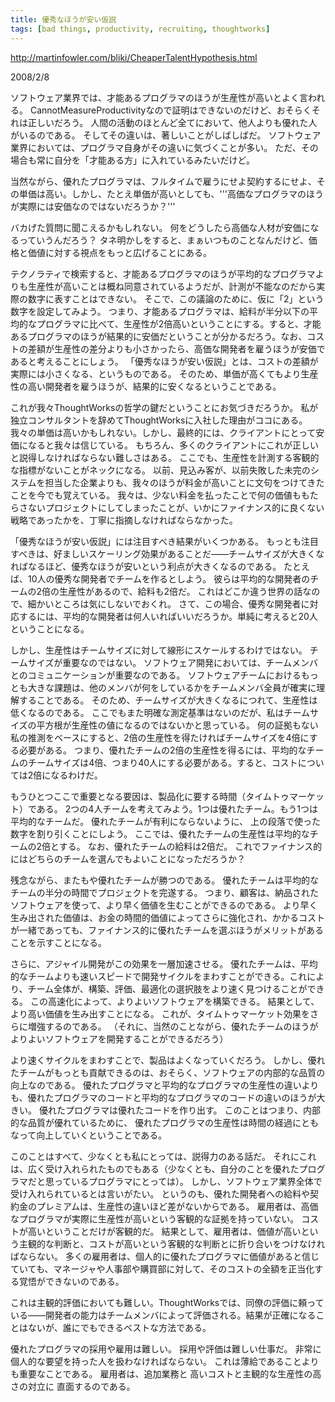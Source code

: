 ```yaml
---
title: 優秀なほうが安い仮説
tags: [bad things, productivity, recruiting, thoughtworks]
---
```


http://martinfowler.com/bliki/CheaperTalentHypothesis.html

2008/2/8



ソフトウェア業界では、才能あるプログラマのほうが生産性が高いとよく言われる。
CannotMeasureProductivityなので証明はできないのだけど、おそらくそれは正しいだろう。
人間の活動のほとんど全てにおいて、他人よりも優れた人がいるのである。
そしてその違いは、著しいことがしばしばだ。
ソフトウェア業界においては、プログラマ自身がその違いに気づくことが多い。
ただ、その場合も常に自分を「才能ある方」に入れているみたいだけど。



当然ながら、優れたプログラマは、フルタイムで雇うにせよ契約するにせよ、その単価は高い。しかし、たとえ単価が高いとしても、'''高価なプログラマのほうが実際には安価なのではないだろうか？'''



バカげた質問に聞こえるかもしれない。
何をどうしたら高価な人材が安価になるっていうんだろう？
タネ明かしをすると、まぁいつものことなんだけど、価格と価値に対する視点をもっと広げることにある。



テクノラティで検索すると、才能あるプログラマのほうが平均的なプログラマよりも生産性が高いことは概ね同意されているようだが、計測が不能なのだから実際の数字に表すことはできない。
そこで、この議論のために、仮に「2」という数字を設定してみよう。
つまり、才能あるプログラマは、給料が半分以下の平均的なプログラマに比べて、生産性が2倍高いということにする。すると、才能あるプログラマのほうが結果的に安価だということが分かるだろう。なお、コストの差額が生産性の差分よりも小さかったら、高価な開発者を雇うほうが安価であると考えることにしょう。
「優秀なほうが安い仮説」とは、コストの差額が実際には小さくなる、というものである。
そのため、単価が高くてもより生産性の高い開発者を雇うほうが、結果的に安くなるということである。



これが我々ThoughtWorksの哲学の鍵だということにお気づきだろうか。
私が独立コンサルタントを辞めてThoughtWorksに入社した理由がココにある。
我々の単価は高いかもしれない。しかし、最終的には、クライアントにとって安価になると我々は信じている。
もちろん、多くのクライアントにこれが正しいと説得しなければならない難しさはある。
ここでも、生産性を計測する客観的な指標がないことがネックになる。
以前、見込み客が、以前失敗した未完のシステムを担当した企業よりも、我々のほうが料金が高いことに文句をつけてきたことを今でも覚えている。
我々は、少ない料金を払ったことで何の価値ももたらさないプロジェクトにしてしまったことが、いかにファイナンス的に良くない戦略であったかを、丁寧に指摘しなければならなかった。



「優秀なほうが安い仮説」には注目すべき結果がいくつかある。
もっとも注目すべきは、好ましいスケーリング効果があることだ——チームサイズが大きくなればなるほど、優秀なほうが安いという利点が大きくなるのである。
たとえば、10人の優秀な開発者でチームを作るとしよう。
彼らは平均的な開発者のチームの2倍の生産性があるので、給料も2倍だ。
これはどこか違う世界の話なので、細かいところは気にしないでおくれ。
さて、この場合、優秀な開発者に対応するには、平均的な開発者は何人いればいいだろうか。単純に考えると20人ということになる。



しかし、生産性はチームサイズに対して線形にスケールするわけではない。
チームサイズが重要なのではない。
ソフトウェア開発においては、チームメンバとのコミュニケーションが重要なのである。
ソフトウェアチームにおけるもっとも大きな課題は、他のメンバが何をしているかをチームメンバ全員が確実に理解することである。
そのため、チームサイズが大きくなるにつれて、生産性は低くなるのである。
ここでもまた明確な測定基準はないのだが、私はチームサイズの平方根が生産性の値になるのではないかと思っている。
何の証拠もない私の推測をベースにすると、2倍の生産性を得たければチームサイズを4倍にする必要がある。
つまり、優れたチームの2倍の生産性を得るには、平均的なチームのチームサイズは4倍、つまり40人にする必要がある。すると、コストについては2倍になるわけだ。



もうひとつここで重要となる要因は、製品化に要する時間（タイムトゥマーケット）である。
2つの4人チームを考えてみよう。1つは優れたチーム。もう1つは平均的なチームだ。
優れたチームが有利にならないように、
上の段落で使った数字を割り引くことにしよう。
ここでは、優れたチームの生産性は平均的なチームの2倍とする。
なお、優れたチームの給料は2倍だ。
これでファイナンス的にはどちらのチームを選んでもよいことになっただろうか？



残念ながら、またもや優れたチームが勝つのである。
優れたチームは平均的なチームの半分の時間でプロジェクトを完遂する。
つまり、顧客は、納品されたソフトウェアを使って、より早く価値を生むことができるのである。
より早く生み出された価値は、お金の時間的価値によってさらに強化され、かかるコストが一緒であっても、ファイナンス的に優れたチームを選ぶほうがメリットがあることを示すことになる。



さらに、アジャイル開発がこの効果を一層加速させる。
優れたチームは、平均的なチームよりも速いスピードで開発サイクルをまわすことができる。これにより、チーム全体が、構築、評価、最適化の選択肢をより速く見つけることができる。
この高速化によって、よりよいソフトウェアを構築できる。
結果として、より高い価値を生み出すことになる。
これが、タイムトゥマーケット効果をさらに増強するのである。
（それに、当然のことながら、優れたチームのほうがよりよいソフトウェアを開発することができるだろう）



より速くサイクルをまわすことで、製品はよくなっていくだろう。
しかし、優れたチームがもっとも貢献できるのは、おそらく、ソフトウェアの内部的な品質の向上なのである。
優れたプログラマと平均的なプログラマの生産性の違いよりも、優れたプログラマのコードと平均的なプログラマのコードの違いのほうが大きい。
優れたプログラマは優れたコードを作り出す。
このことはつまり、内部的な品質が優れているために、
優れたプログラマの生産性は時間の経過にともなって向上していくということである。



このことはすべて、少なくとも私にとっては、説得力のある話だ。
それにこれは、広く受け入れられたものでもある（少なくとも、自分のことを優れたプログラマだと思っているプログラマにとっては）。
しかし、ソフトウェア業界全体で受け入れられているとは言いがたい。
というのも、優れた開発者への給料や契約金のプレミアムは、生産性の違いほど差がないからである。
雇用者は、高価なプログラマが実際に生産性が高いという客観的な証拠を持っていない。
コストが高いということだけが客観的だ。
結果として、雇用者は、価値が高いという主観的な判断と、コストが高いという客観的な判断とに折り合いをつけなければならない。
多くの雇用者は、個人的に優れたプログラマに価値があると信じていても、マネージャや人事部や購買部に対して、そのコストの全額を正当化する覚悟ができないのである。



これは主観的評価においても難しい。ThoughtWorksでは、同僚の評価に頼っている——開発者の能力はチームメンバによって評価される。結果が正確になることはないが、誰にでもできるベストな方法である。



優れたプログラマの採用や雇用は難しい。
採用や評価は難しい仕事だ。
非常に個人的な要望を持った人を扱わなければならない。
これは薄給であることよりも重要なことである。
雇用者は、追加業務と
高いコストと主観的な生産性の高さの対立に
直面するのである。



